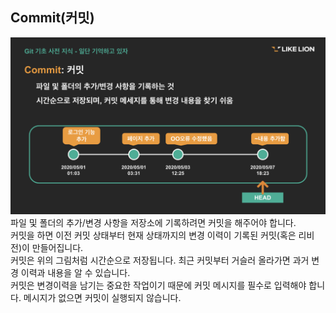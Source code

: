 ## Commit(커밋)
![Commit](./img/commit.png)
파일 및 폴더의 추가/변경 사항을 저장소에 기록하려면 커밋을 해주어야 합니다. <br />
커밋을 하면 이전 커밋 상태부터 현재 상태까지의 변경 이력이 기록된 커밋(혹은 리비전)이 만들어집니다.<br />
커밋은 위의 그림처럼 시간순으로 저장됩니다. 최근 커밋부터 거슬러 올라가면 과거 변경 이력과 내용을 알 수 있습니다. <br />
커밋은 변경이력을 남기는 중요한 작업이기 때문에 커밋 메시지를 필수로 입력해야 합니다. 메시지가 없으면 커밋이 실행되지 않습니다. <br />